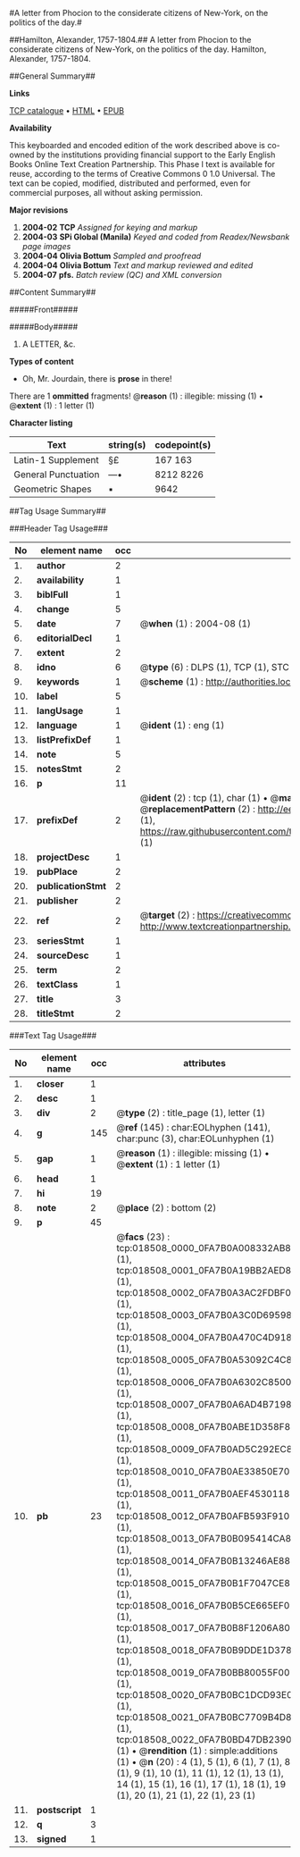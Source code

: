 #A letter from Phocion to the considerate citizens of New-York, on the politics of the day.#

##Hamilton, Alexander, 1757-1804.##
A letter from Phocion to the considerate citizens of New-York, on the politics of the day.
Hamilton, Alexander, 1757-1804.

##General Summary##

**Links**

[TCP catalogue](http://www.ota.ox.ac.uk/tcp/)  • 
[HTML](http://tei.it.ox.ac.uk/tcp/Texts-HTML/free/N14/N14593.html)  • 
[EPUB](http://tei.it.ox.ac.uk/tcp/Texts-EPUB/free/N14/N14593.epub)

**Availability**

This keyboarded and encoded edition of the
	       work described above is co-owned by the institutions
	       providing financial support to the Early English Books
	       Online Text Creation Partnership. This Phase I text is
	       available for reuse, according to the terms of Creative
	       Commons 0 1.0 Universal. The text can be copied,
	       modified, distributed and performed, even for
	       commercial purposes, all without asking permission.

**Major revisions**

1. __2004-02__ __TCP__ *Assigned for keying and markup*
1. __2004-03__ __SPi Global (Manila)__ *Keyed and coded from Readex/Newsbank page images*
1. __2004-04__ __Olivia Bottum__ *Sampled and proofread*
1. __2004-04__ __Olivia Bottum__ *Text and markup reviewed and edited*
1. __2004-07__ __pfs.__ *Batch review (QC) and XML conversion*

##Content Summary##

#####Front#####

#####Body#####

1. A LETTER, &c.

**Types of content**

  * Oh, Mr. Jourdain, there is **prose** in there!

There are 1 **ommitted** fragments! 
 @__reason__ (1) : illegible: missing (1)  •  @__extent__ (1) : 1 letter (1)

**Character listing**


|Text|string(s)|codepoint(s)|
|---|---|---|
|Latin-1 Supplement|§£|167 163|
|General Punctuation|—•|8212 8226|
|Geometric Shapes|▪|9642|

##Tag Usage Summary##

###Header Tag Usage###

|No|element name|occ|attributes|
|---|---|---|---|
|1.|__author__|2||
|2.|__availability__|1||
|3.|__biblFull__|1||
|4.|__change__|5||
|5.|__date__|7| @__when__ (1) : 2004-08 (1)|
|6.|__editorialDecl__|1||
|7.|__extent__|2||
|8.|__idno__|6| @__type__ (6) : DLPS (1), TCP (1), STC (1), NOTIS (1), IMAGE-SET (1), EVANS-CITATION (1)|
|9.|__keywords__|1| @__scheme__ (1) : http://authorities.loc.gov/ (1)|
|10.|__label__|5||
|11.|__langUsage__|1||
|12.|__language__|1| @__ident__ (1) : eng (1)|
|13.|__listPrefixDef__|1||
|14.|__note__|5||
|15.|__notesStmt__|2||
|16.|__p__|11||
|17.|__prefixDef__|2| @__ident__ (2) : tcp (1), char (1)  •  @__matchPattern__ (2) : ([0-9\-]+):([0-9IVX]+) (1), (.+) (1)  •  @__replacementPattern__ (2) : http://eebo.chadwyck.com/downloadtiff?vid=$1&page=$2 (1), https://raw.githubusercontent.com/textcreationpartnership/Texts/master/tcpchars.xml#$1 (1)|
|18.|__projectDesc__|1||
|19.|__pubPlace__|2||
|20.|__publicationStmt__|2||
|21.|__publisher__|2||
|22.|__ref__|2| @__target__ (2) : https://creativecommons.org/publicdomain/zero/1.0/ (1), http://www.textcreationpartnership.org/docs/. (1)|
|23.|__seriesStmt__|1||
|24.|__sourceDesc__|1||
|25.|__term__|2||
|26.|__textClass__|1||
|27.|__title__|3||
|28.|__titleStmt__|2||


###Text Tag Usage###

|No|element name|occ|attributes|
|---|---|---|---|
|1.|__closer__|1||
|2.|__desc__|1||
|3.|__div__|2| @__type__ (2) : title_page (1), letter (1)|
|4.|__g__|145| @__ref__ (145) : char:EOLhyphen (141), char:punc (3), char:EOLunhyphen (1)|
|5.|__gap__|1| @__reason__ (1) : illegible: missing (1)  •  @__extent__ (1) : 1 letter (1)|
|6.|__head__|1||
|7.|__hi__|19||
|8.|__note__|2| @__place__ (2) : bottom (2)|
|9.|__p__|45||
|10.|__pb__|23| @__facs__ (23) : tcp:018508_0000_0FA7B0A008332AB8 (1), tcp:018508_0001_0FA7B0A19BB2AED8 (1), tcp:018508_0002_0FA7B0A3AC2FDBF0 (1), tcp:018508_0003_0FA7B0A3C0D69598 (1), tcp:018508_0004_0FA7B0A470C4D918 (1), tcp:018508_0005_0FA7B0A53092C4C8 (1), tcp:018508_0006_0FA7B0A6302C8500 (1), tcp:018508_0007_0FA7B0A6AD4B7198 (1), tcp:018508_0008_0FA7B0ABE1D358F8 (1), tcp:018508_0009_0FA7B0AD5C292EC8 (1), tcp:018508_0010_0FA7B0AE33850E70 (1), tcp:018508_0011_0FA7B0AEF4530118 (1), tcp:018508_0012_0FA7B0AFB593F910 (1), tcp:018508_0013_0FA7B0B095414CA8 (1), tcp:018508_0014_0FA7B0B13246AE88 (1), tcp:018508_0015_0FA7B0B1F7047CE8 (1), tcp:018508_0016_0FA7B0B5CE665EF0 (1), tcp:018508_0017_0FA7B0B8F1206A80 (1), tcp:018508_0018_0FA7B0B9DDE1D378 (1), tcp:018508_0019_0FA7B0BB80055F00 (1), tcp:018508_0020_0FA7B0BC1DCD93E0 (1), tcp:018508_0021_0FA7B0BC7709B4D8 (1), tcp:018508_0022_0FA7B0BD47DB2390 (1)  •  @__rendition__ (1) : simple:additions (1)  •  @__n__ (20) : 4 (1), 5 (1), 6 (1), 7 (1), 8 (1), 9 (1), 10 (1), 11 (1), 12 (1), 13 (1), 14 (1), 15 (1), 16 (1), 17 (1), 18 (1), 19 (1), 20 (1), 21 (1), 22 (1), 23 (1)|
|11.|__postscript__|1||
|12.|__q__|3||
|13.|__signed__|1||
